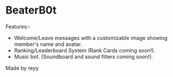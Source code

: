 # BeaterB0t

Features:-
- Welcome/Leave messages with a customizable image showing member's name and avatar.
- Ranking/Leaderboard System (Rank Cards coming soon!).
- Music bot. (Soundboard and sound filters coming soon!).


Made by reyy 
